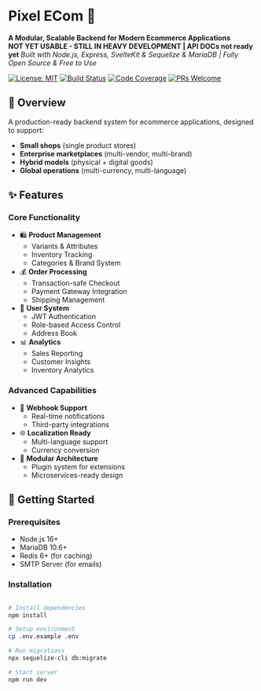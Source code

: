 # Pixel ECom 🛒

**A Modular, Scalable Backend for Modern Ecommerce Applications**  
**NOT YET USABLE - STILL IN HEAVY DEVELOPMENT | API DOCs not ready yet**
*Built with Node.js, Express, SvelteKit & Sequelize & MariaDB | Fully Open Source & Free to Use*

[![License: MIT](https://img.shields.io/badge/License-MIT-blue.svg)](https://opensource.org/licenses/MIT)
[![Build Status](https://img.shields.io/travis/user/repo/master.svg?style=flat)](https://travis-ci.org/user/repo)
[![Code Coverage](https://img.shields.io/codecov/c/github/user/repo.svg)](https://codecov.io/gh/user/repo)
[![PRs Welcome](https://img.shields.io/badge/PRs-welcome-brightgreen.svg)](https://makeapullrequest.com)

## 📜 Overview

A production-ready backend system for ecommerce applications, designed to support:
- **Small shops** (single product stores)
- **Enterprise marketplaces** (multi-vendor, multi-brand)
- **Hybrid models** (physical + digital goods)
- **Global operations** (multi-currency, multi-language)


## ✨ Features

### Core Functionality
- 🛍️ **Product Management**  
  - Variants & Attributes
  - Inventory Tracking
  - Categories & Brand System
- 💰 **Order Processing**  
  - Transaction-safe Checkout
  - Payment Gateway Integration
  - Shipping Management
- 👥 **User System**  
  - JWT Authentication
  - Role-based Access Control
  - Address Book
- 📊 **Analytics**  
  - Sales Reporting
  - Customer Insights
  - Inventory Analytics

### Advanced Capabilities
- 🔄 **Webhook Support**  
  - Real-time notifications
  - Third-party integrations
- 🌐 **Localization Ready**  
  - Multi-language support
  - Currency conversion
- 🧩 **Modular Architecture**  
  - Plugin system for extensions
  - Microservices-ready design

## 🚀 Getting Started

### Prerequisites
- Node.js 16+
- MariaDB 10.6+
- Redis 6+ (for caching)
- SMTP Server (for emails)

### Installation
```bash

# Install dependencies
npm install

# Setup environment
cp .env.example .env

# Run migrations
npx sequelize-cli db:migrate

# Start server
npm run dev
